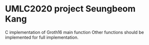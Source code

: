 # UMLC2020 project Seungbeom Kang

C implementation of Groth16 main function
Other functions should be implemented for full implementation.
